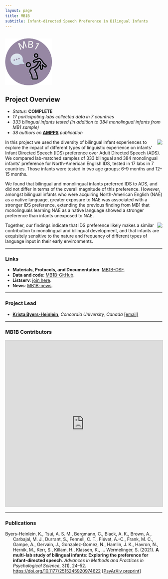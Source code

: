 ```yaml
---
layout: page
title: MB1B
subtitle: Infant-directed Speech Preference in Bilingual Infants
---
```



<div class="container">
  <div class="row justify-content-around">
    <div class="col-lg-4">
      <br>
      <img src="/assets/img/MB1_logo.png" width="150">
    </div>
    <div class="col-lg-8">
      <h2>Project Overview</h2>
      <ul>
        <li><i>Status:</i> <b>COMPLETE</b></li>
        <li><i>17 participating labs collected data in 7 countries</i></li>
        <li><i>333 bilingual infants tested (in addition to 384 monolingual infants from MB1 sample)</i></li>
        <li><i>38 authors on</i> <a href="https://doi.org/10.1177/2515245920974622" target="_blank"><b>AMPPS</b></a> <i>publication</i></li>
      </ul>
    </div>
  </div>
</div>

<p><img style="float: right;" src="/assets/img/eyetracking_unicph_2yo_3_300px.jpg">
In this project we used the diversity of bilingual infant experiences to explore the impact of different types of linguistic experience on infants’ Infant Directed Speech (IDS) preference over Adult Directed Speech (ADS).  We compared lab-matched samples of 333 bilingual and 384 monolingual infants’ preference for North-American English IDS, tested in 17 labs in 7 countries. Those infants were tested in two age groups: 6–9 months and 12–15 months.</p>

<p>We found that bilingual and monolingual infants preferred IDS to ADS, and did not differ in terms of the overall magnitude of this preference. However, amongst bilingual infants who were acquiring North-American English (NAE) as a native language, greater exposure to NAE was associated with a stronger IDS preference, extending the previous finding from MB1 that monolinguals learning NAE as a native language showed a stronger preference than infants unexposed to NAE.</p>

<img style="float: right;" src="/assets/img/mb1b_plot1_lq_replace.jpg">

<p>Together, our findings indicate that IDS preference likely makes a similar contribution to monolingual and bilingual development, and that infants are exquisitely sensitive to the nature and frequency of different types of language input in their early environments.</p>


***
### Links
* **Materials, Protocols, and Documentation**: [MB1B-OSF](https://osf.io/zauhq/).
* **Data and code**: [MB1B-GitHub](https://github.com/manybabies/mb1b-analysis-public).
* **Listserv**: [join here](https://groups.google.com/forum/#!forum/manybabies-bilingual).
* **News**: [MB1B-news]({{site.baseurl}}/tags/#MB1B).


***
### Project Lead
* [**Krista Byers-Heinlein**](https://www.concordia.ca/artsci/psychology/faculty.html?fpid=krista-byers-heinlein), *Concordia University, Canada* [[email]](mailto:k.byers@concordia.ca)


***
### MB1B Contributors

<iframe class="airtable-embed" src="https://airtable.com/embed/appRoqMKzcK3NsXt4/shrDsSICzgW6Cz325?backgroundColor=blueDusty&viewControls=on" frameborder="0" onmousewheel="" width="100%" height="533" style="background: transparent; border: 1px solid #ccc;"></iframe>


***
### Publications

<p style="padding-left: 25px; text-indent: -25px">Byers-Heinlein, K., Tsui, A. S. M., Bergmann, C., Black, A. K., Brown, A., Carbajal, M. J., Durrant, S., Fennell, C. T., Fiévet, A.-C., Frank, M. C., Gampe, A., Gervain, J., Gonzalez-Gomez, N., Hamlin, J. K., Havron, N., Hernik, M., Kerr, S., Killam, H., Klassen, K., … Wermelinger, S. (2021). <b>A multi-lab study of bilingual infants: Exploring the preference for infant-directed speech</b>. <i>Advances in Methods and Practices in Psychological Science</i>, 3(1), 24–52. <a href="https://doi.org/10.1177/2515245920974622" target="_blank">https://doi.org/10.1177/2515245920974622</a> [<a href="https://doi.org/10.31234/osf.io/sqh9d" target="_blank">PsyArXiv preprint</a>]</p>
